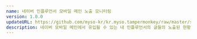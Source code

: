 ```yaml
---
name: 네이버 인플루언서 모바일 메인 노출 모니터링
version: 1.0.0
updateURL: https://github.com/myso-kr/kr.myso.tampermonkey/raw/master/service/com.naver.in-center.mainview.analysis.user.js
description: 네이버 모바일 메인에서 유입될 수 있는 내 인플루언서의 글들의 노출된 현황을 모니터링 할 수 있습니다.
---
```

